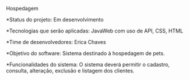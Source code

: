 Hospedagem

*Status do projeto: Em desenvolvimento

*Tecnologias que serão aplicadas: JavaWeb com uso de API, CSS, HTML

*Time de desenvolvedores: Erica Chaves

*Objetivo do software: Sistema destinado à hospedagem de pets.

*Funcionalidades do sistema: O sistema deverá permitir o cadastro, consulta, alteração, exclusão e listagem dos clientes.
